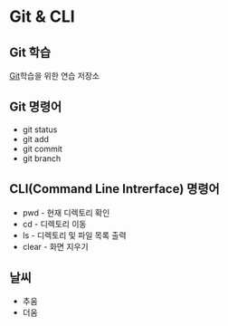 # Git & CLI
## Git 학습
[Git](https:git-scm.com "git download")학습을 위한 연습 저장소 

## Git 명령어
* git status
* git add
* git commit
* git branch

## CLI(Command Line Intrerface) 명령어
* pwd - 현재 디렉토리 확인
* cd - 디렉토리 이동
* ls - 디렉토리 및 파일 목록 출력
* clear - 화면 지우기

## 날씨
* 추움
* 더움